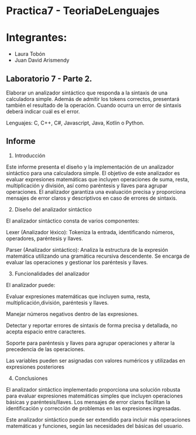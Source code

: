 # Practica7 - TeoriaDeLenguajes

# Integrantes:
  -  Laura Tobón
  -  Juan David Arismendy

## Laboratorio 7 - Parte 2.

Elaborar un analizador sintáctico que responda a la sintaxis de una calculadora simple. Además de admitir los tokens correctos, presentará también el resultado de la operación. Cuando ocurra un error de sintaxis deberá indicar cuál es el error.

Lenguajes: C, C++, C#, Javascript, Java, Kotlin o Python.

## Informe

1. Introducción

Este informe presenta el diseño y la implementación de un analizador sintáctico para una calculadora simple. El objetivo de este analizador es evaluar expresiones matemáticas que incluyen operaciones de suma, resta, multiplicación y división, así como paréntesis y llaves para agrupar operaciones. El analizador garantiza una evaluación precisa y proporciona mensajes de error claros y descriptivos en caso de errores de sintaxis.

2. Diseño del analizador sintáctico

El analizador sintáctico consta de varios componentes:

Lexer (Analizador léxico): Tokeniza la entrada, identificando números, operadores, paréntesis y llaves.

Parser (Analizador sintáctico): Analiza la estructura de la expresión matemática utilizando una gramática recursiva descendente. Se encarga de evaluar las operaciones y gestionar los paréntesis y llaves.

3. Funcionalidades del analizador

El analizador puede:

Evaluar expresiones matemáticas que incluyen suma, resta, multiplicación,división, paréntesis y llaves.

Manejar números negativos dentro de las expresiones.

Detectar y reportar errores de sintaxis de forma precisa y detallada, no acepta espacio entre caracteres.

Soporte para paréntesis y llaves para agrupar operaciones y alterar la precedencia de las operaciones.

Las variables pueden ser asignadas con valores numéricos y utilizadas en expresiones posteriores

4. Conclusiones

El analizador sintáctico implementado proporciona una solución robusta para evaluar expresiones matemáticas simples que incluyen operaciones básicas y paréntesis/llaves. Los mensajes de error claros facilitan la identificación y corrección de problemas en las expresiones ingresadas.

Este analizador sintáctico puede ser extendido para incluir más operaciones matemáticas y funciones, según las necesidades del básicas del usuario.
